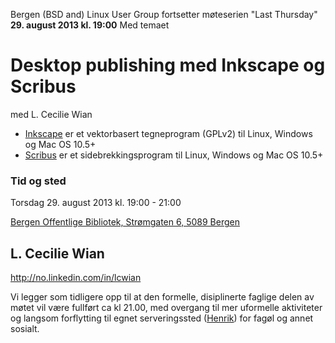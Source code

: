 Bergen (BSD and) Linux User Group fortsetter møteserien "Last Thursday" **29. august 2013 kl. 19:00**
Med temaet

Desktop publishing med Inkscape og Scribus
==========================================
med L. Cecilie Wian

 * [Inkscape](http://inkscape.org/) er et vektorbasert tegneprogram (GPLv2) til Linux, Windows og Mac OS 10.5+
 * [Scribus](http://www.scribus.net/canvas/Scribus) er et sidebrekkingsprogram til Linux, Windows og Mac OS 10.5+


### Tid og sted ###
Torsdag 29. august 2013 kl. 19:00 - 21:00

[Bergen Offentlige Bibliotek, Strømgaten 6, 5089 Bergen](http://goo.gl/tvYlYP)



L. Cecilie Wian
------------------------------------------
http://no.linkedin.com/in/lcwian


Vi legger som tidligere opp til at den formelle, disiplinerte 
faglige delen av møtet vil være fullført ca kl 21.00, med overgang 
til mer uformelle aktiviteter og langsom forflytting til egnet 
serveringssted ([Henrik](http://goo.gl/DSnHiG)) for fagøl og annet sosialt.
